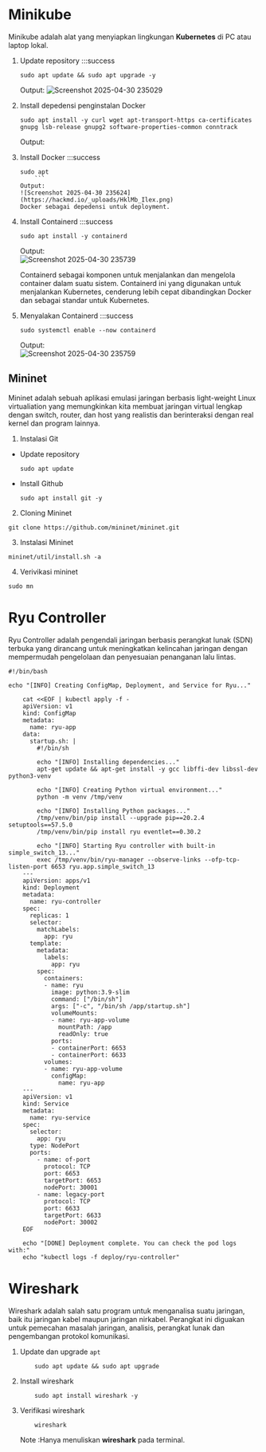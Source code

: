 
# Minikube 
Minikube adalah alat yang menyiapkan lingkungan **Kubernetes** di PC atau laptop lokal.
1. Update repository
    :::success
    ```
    sudo apt update && sudo apt upgrade -y
    ```
    Output:
    ![Screenshot 2025-04-30 235029](https://hackmd.io/_uploads/HycfluLgel.png)

2. Install depedensi penginstalan Docker
    ```
    sudo apt install -y curl wget apt-transport-https ca-certificates gnupg lsb-release gnupg2 software-properties-common conntrack
    ```
    Output:

3. Install Docker
    :::success
    ```
    sudo apt
        ```
    Output:
    ![Screenshot 2025-04-30 235624](https://hackmd.io/_uploads/HklMb_Ilex.png)
    Docker sebagai depedensi untuk deployment.

4. Install Containerd
    :::success
    ```
    sudo apt install -y containerd
    ```
    Output:</br>
    ![Screenshot 2025-04-30 235739](https://hackmd.io/_uploads/ry1SW_Iele.png) </br>
   
    Containerd sebagai komponen untuk menjalankan dan mengelola container dalam suatu sistem. Containerd ini yang digunakan untuk menjalankan Kubernetes, cenderung lebih cepat dibandingkan Docker dan sebagai standar untuk Kubernetes.

6. Menyalakan Containerd
    :::success
    ```
    sudo systemctl enable --now containerd
    ```
    Output:</br>
    ![Screenshot 2025-04-30 235759](https://hackmd.io/_uploads/SJEvZOUlgg.png)

## Mininet </br>
Mininet adalah sebuah aplikasi emulasi jaringan berbasis light-weight Linux virtualiation yang memungkinkan kita membuat jaringan virtual lengkap dengan switch, router, dan host yang realistis dan berinteraksi dengan real kernel dan program lainnya.


1. Instalasi Git </br>
  - Update repository 

    ```  
    sudo apt update
    ```
  - Install Github

    ```
    sudo apt install git -y
    ```
2. Cloning Mininet
```
git clone https://github.com/mininet/mininet.git
```

3. Instalasi Mininet
```
mininet/util/install.sh -a
```

4. Verivikasi mininet
```
sudo mn
```

# Ryu Controller
Ryu Controller adalah pengendali jaringan berbasis perangkat lunak (SDN) terbuka yang dirancang untuk meningkatkan kelincahan jaringan dengan mempermudah pengelolaan dan penyesuaian penanganan lalu lintas.
```
#!/bin/bash

echo "[INFO] Creating ConfigMap, Deployment, and Service for Ryu..."

    cat <<EOF | kubectl apply -f -
    apiVersion: v1
    kind: ConfigMap
    metadata:
      name: ryu-app
    data:
      startup.sh: |
        #!/bin/sh

        echo "[INFO] Installing dependencies..."
        apt-get update && apt-get install -y gcc libffi-dev libssl-dev python3-venv

        echo "[INFO] Creating Python virtual environment..."
        python -m venv /tmp/venv

        echo "[INFO] Installing Python packages..."
        /tmp/venv/bin/pip install --upgrade pip==20.2.4 setuptools==57.5.0
        /tmp/venv/bin/pip install ryu eventlet==0.30.2

        echo "[INFO] Starting Ryu controller with built-in simple_switch_13..."
        exec /tmp/venv/bin/ryu-manager --observe-links --ofp-tcp-listen-port 6653 ryu.app.simple_switch_13
    ---
    apiVersion: apps/v1
    kind: Deployment
    metadata:
      name: ryu-controller
    spec:
      replicas: 1
      selector:
        matchLabels:
          app: ryu
      template:
        metadata:
          labels:
            app: ryu
        spec:
          containers:
          - name: ryu
            image: python:3.9-slim
            command: ["/bin/sh"]
            args: ["-c", "/bin/sh /app/startup.sh"]
            volumeMounts:
            - name: ryu-app-volume
              mountPath: /app
              readOnly: true
            ports:
            - containerPort: 6653
            - containerPort: 6633
          volumes:
          - name: ryu-app-volume
            configMap:
              name: ryu-app
    ---
    apiVersion: v1
    kind: Service
    metadata:
      name: ryu-service
    spec:
      selector:
        app: ryu
      type: NodePort
      ports:
        - name: of-port
          protocol: TCP
          port: 6653
          targetPort: 6653
          nodePort: 30001
        - name: legacy-port
          protocol: TCP
          port: 6633
          targetPort: 6633
          nodePort: 30002
    EOF

    echo "[DONE] Deployment complete. You can check the pod logs with:"
    echo "kubectl logs -f deploy/ryu-controller"
```

# Wireshark
Wireshark adalah salah satu program untuk menganalisa suatu jaringan, baik itu jaringan kabel maupun jaringan nirkabel. Perangkat ini diguakan untuk pemecahan masalah jaringan, analisis, perangkat lunak dan pengembangan protokol komunikasi.

1. Update dan upgrade `apt`
    ```markdown=
        sudo apt update && sudo apt upgrade
    ```
2. Install wireshark
    ```markdown=
        sudo apt install wireshark -y
    ```
3. Verifikasi wireshark
    
    ```markdown=
        wireshark
    ```

    Note :Hanya menuliskan **wireshark** pada terminal. 
    
